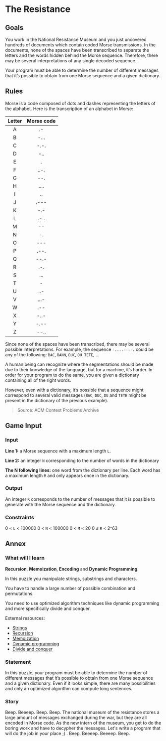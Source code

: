 # The Resistance

## Goals

You work in the National Resistance Museum and you just uncovered hundreds of
documents which contain coded Morse transmissions. In the documents, none of the
spaces have been transcribed to separate the letters and the words hidden behind
the Morse sequence. Therefore, there may be several interpretations of any single
decoded sequence.

Your program must be able to determine the number of different messages that it’s
possible to obtain from one Morse sequence and a given dictionary.

## Rules

Morse is a code composed of dots and dashes representing the letters of the
alphabet. Here is the transcription of an alphabet in Morse:

| Letter | Morse code |
|:------:|:----------:|
| A | .- |
| B | -... |
| C | -.-. |
| D | -.. |
| E | . |
| F | ..-. |
| G | --. |
| H | .... |
| I | .. |
| J | .--- |
| K | -.- |
| L | .-.. |
| M | -- |
| N | -. |
| O | --- |
| P | .--. |
| Q | --.- |
| R | .-. |
| S | ... |
| T | - |
| U | ..- |
| V | ...- |
| W | .-- |
| X | -..- |
| Y | -.-- |
| Z | --.. |

Since none of the spaces have been transcribed, there may be several possible
interpretations. For example, the sequence `-....--.-.` could be any of the
following: `BAC`, `BANN`, `DUC`, `DU TETE`, ...

A human being can recognize where the segmentations should be made due to their
knowledge of the language, but for a machine, it’s harder. In order for your
program to do the same, you are given a dictionary containing all of the right
words.

However, even with a dictionary, it’s possible that a sequence might correspond
to several valid messages (`BAC`, `DUC`, `DU` and `TETE` might be present in the
dictionary of the previous example).

> Source: ACM Contest Problems Archive

## Game Input

### Input

__Line 1:__ a Morse sequence with a maximum length `L`.

__Line 2:__ an integer `N` corresponding to the number of words in the dictionary

__The N following lines:__ one word from the dictionary per line. Each word has
a maximum length `M` and only appears once in the dictionary.

### Output

An integer `R` corresponds to the number of messages that it is possible to
generate with the Morse sequence and the dictionary.

### Constraints

0 < `L` < 100000
0 < `N` < 100000
0 < `M` < 20
0 ≤ `R` < 2^63

## Annex

### What will I learn

__Recursion__, __Memoization__, __Encoding__ and __Dynamic Programming__.

In this puzzle you manipulate strings, substrings and characters.

You have to handle a large number of possible combination and permutations.

You need to use optimized algorithm techniques like dynamic programming and more
specifically divide and conquer.

External resources:
- [Strings](https://en.wikipedia.org/wiki/String_(computer_science))
- [Recursion](https://en.wikipedia.org/wiki/Recursion_(computer_science))
- [Memoization](https://en.wikipedia.org/wiki/Memoization)
- [Dynamic programming](https://en.wikipedia.org/wiki/Dynamic_programming#Dynamic_programming_in_computer_programming)
- [Divide and conquer](https://en.wikipedia.org/wiki/Divide_and_conquer_algorithm)

### Statement

In this puzzle, your program must be able to determine the number of different
messages that it’s possible to obtain from one Morse sequence and a given
dictionary. Even if it looks simple, there are many possibilities and only an
optimized algorithm can compute long sentences.

### Story

Beep. Beeeep. Beep. Beep.
The national museum of the resistance stores a large amount of messages exchanged
during the war, but they are all encoded in Morse code. As the new intern of the
museum, you get to do the boring work and have to decypher the messages. Let's
write a program that will do the job in your place ;) .
Beep. Beeeep. Beeeep. Beep.

